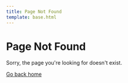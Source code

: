 ```yaml
---
title: Page Not Found
template: base.html
---
```


# Page Not Found

Sorry, the page you're looking for doesn't exist. 

[Go back home](/) 